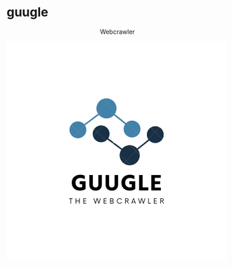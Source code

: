 # guugle
<p style="text-align:center">Webcrawler</p>

<div style="display:flex"><img src="./assets/Guugle.png" style="justify-content:center"></img></div>